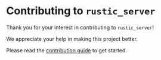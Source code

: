 # Contributing to `rustic_server`

Thank you for your interest in contributing to `rustic_server`!

We appreciate your help in making this project better.

Please read the
[contribution guide](https://rustic.cli.rs/docs/contributing-to-rustic.html) to
get started.
